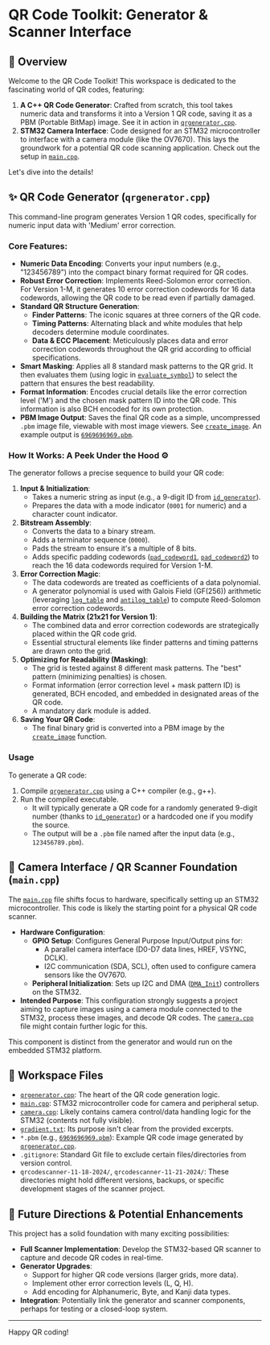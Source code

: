 # QR Code Toolkit: Generator & Scanner Interface

## 🚀 Overview

Welcome to the QR Code Toolkit! This workspace is dedicated to the fascinating world of QR codes, featuring:

1.  **A C++ QR Code Generator**: Crafted from scratch, this tool takes numeric data and transforms it into a Version 1 QR code, saving it as a PBM (Portable BitMap) image. See it in action in [`qrgenerator.cpp`](qrgenerator.cpp).
2.  **STM32 Camera Interface**: Code designed for an STM32 microcontroller to interface with a camera module (like the OV7670). This lays the groundwork for a potential QR code scanning application. Check out the setup in [`main.cpp`](main.cpp).

Let's dive into the details!

## ✨ QR Code Generator (`qrgenerator.cpp`)

This command-line program generates Version 1 QR codes, specifically for numeric input data with 'Medium' error correction.

### Core Features:

- **Numeric Data Encoding**: Converts your input numbers (e.g., "123456789") into the compact binary format required for QR codes.
- **Robust Error Correction**: Implements Reed-Solomon error correction. For Version 1-M, it generates 10 error correction codewords for 16 data codewords, allowing the QR code to be read even if partially damaged.
- **Standard QR Structure Generation**:
  - **Finder Patterns**: The iconic squares at three corners of the QR code.
  - **Timing Patterns**: Alternating black and white modules that help decoders determine module coordinates.
  - **Data & ECC Placement**: Meticulously places data and error correction codewords throughout the QR grid according to official specifications.
- **Smart Masking**: Applies all 8 standard mask patterns to the QR grid. It then evaluates them (using logic in [`evaluate_symbol`](qrgenerator.cpp)) to select the pattern that ensures the best readability.
- **Format Information**: Encodes crucial details like the error correction level ('M') and the chosen mask pattern ID into the QR code. This information is also BCH encoded for its own protection.
- **PBM Image Output**: Saves the final QR code as a simple, uncompressed `.pbm` image file, viewable with most image viewers. See [`create_image`](qrgenerator.cpp). An example output is [`6969696969.pbm`](6969696969.pbm).

### How It Works: A Peek Under the Hood ⚙️

The generator follows a precise sequence to build your QR code:

1.  **Input & Initialization**:
    - Takes a numeric string as input (e.g., a 9-digit ID from [`id_generator`](qrgenerator.cpp)).
    - Prepares the data with a mode indicator (`0001` for numeric) and a character count indicator.
2.  **Bitstream Assembly**:
    - Converts the data to a binary stream.
    - Adds a terminator sequence (`0000`).
    - Pads the stream to ensure it's a multiple of 8 bits.
    - Adds specific padding codewords ([`pad_codeword1`](qrgenerator.cpp), [`pad_codeword2`](qrgenerator.cpp)) to reach the 16 data codewords required for Version 1-M.
3.  **Error Correction Magic**:
    - The data codewords are treated as coefficients of a data polynomial.
    - A generator polynomial is used with Galois Field (GF(256)) arithmetic (leveraging [`log_table`](qrgenerator.cpp) and [`antilog_table`](qrgenerator.cpp)) to compute Reed-Solomon error correction codewords.
4.  **Building the Matrix (21x21 for Version 1)**:
    - The combined data and error correction codewords are strategically placed within the QR code grid.
    - Essential structural elements like finder patterns and timing patterns are drawn onto the grid.
5.  **Optimizing for Readability (Masking)**:
    - The grid is tested against 8 different mask patterns. The "best" pattern (minimizing penalties) is chosen.
    - Format information (error correction level + mask pattern ID) is generated, BCH encoded, and embedded in designated areas of the QR code.
    - A mandatory dark module is added.
6.  **Saving Your QR Code**:
    - The final binary grid is converted into a PBM image by the [`create_image`](qrgenerator.cpp) function.

### Usage

To generate a QR code:

1.  Compile [`qrgenerator.cpp`](qrgenerator.cpp) using a C++ compiler (e.g., g++).
2.  Run the compiled executable.
    - It will typically generate a QR code for a randomly generated 9-digit number (thanks to [`id_generator`](qrgenerator.cpp)) or a hardcoded one if you modify the source.
    - The output will be a `.pbm` file named after the input data (e.g., `123456789.pbm`).

## 📸 Camera Interface / QR Scanner Foundation (`main.cpp`)

The [`main.cpp`](main.cpp) file shifts focus to hardware, specifically setting up an STM32 microcontroller. This code is likely the starting point for a physical QR code scanner.

- **Hardware Configuration**:
  - **GPIO Setup**: Configures General Purpose Input/Output pins for:
    - A parallel camera interface (D0-D7 data lines, HREF, VSYNC, DCLK).
    - I2C communication (SDA, SCL), often used to configure camera sensors like the OV7670.
  - **Peripheral Initialization**: Sets up I2C and DMA ([`DMA_Init`](main.cpp)) controllers on the STM32.
- **Intended Purpose**: This configuration strongly suggests a project aiming to capture images using a camera module connected to the STM32, process these images, and decode QR codes. The [`camera.cpp`](camera.cpp) file might contain further logic for this.

This component is distinct from the generator and would run on the embedded STM32 platform.

## 📂 Workspace Files

- [`qrgenerator.cpp`](qrgenerator.cpp): The heart of the QR code generation logic.
- [`main.cpp`](main.cpp): STM32 microcontroller code for camera and peripheral setup.
- [`camera.cpp`](camera.cpp): Likely contains camera control/data handling logic for the STM32 (contents not fully visible).
- [`gradient.txt`](gradient.txt): Its purpose isn't clear from the provided excerpts.
- `*.pbm` (e.g., [`6969696969.pbm`](6969696969.pbm)): Example QR code image generated by [`qrgenerator.cpp`](qrgenerator.cpp).
- `.gitignore`: Standard Git file to exclude certain files/directories from version control.
- `qrcodescanner-11-18-2024/`, `qrcodescanner-11-21-2024/`: These directories might hold different versions, backups, or specific development stages of the scanner project.

## 🔮 Future Directions & Potential Enhancements

This project has a solid foundation with many exciting possibilities:

- **Full Scanner Implementation**: Develop the STM32-based QR scanner to capture and decode QR codes in real-time.
- **Generator Upgrades**:
  - Support for higher QR code versions (larger grids, more data).
  - Implement other error correction levels (L, Q, H).
  - Add encoding for Alphanumeric, Byte, and Kanji data types.
- **Integration**: Potentially link the generator and scanner components, perhaps for testing or a closed-loop system.

---

Happy QR coding!
